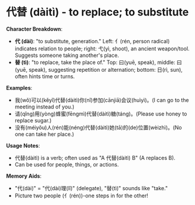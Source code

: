 # **代替 (dàitì) - to replace; to substitute**

**Character Breakdown**:  
- **代 (dài)**: "to substitute, generation." Left: 亻(rén, person radical) indicates relation to people; right: 弋(yì, shoot), an ancient weapon/tool. Suggests someone taking another's place.  
- **替 (tì)**: "to replace, take the place of." Top: 曰(yuē, speak), middle: 曰(yuē, speak), suggesting repetition or alternation; bottom: 日(rì, sun), often hints time or turns.

**Examples**:  
- 我(wǒ)可以(kěyǐ)代替(dàitì)你(nǐ)参加(cānjiā)会议(huìyì)。(I can go to the meeting instead of you.)  
- 请(qǐng)用(yòng)蜂蜜(fēngmì)代替(dàitì)糖(táng)。(Please use honey to replace sugar.)  
- 没有(méiyǒu)人(rén)能(néng)代替(dàitì)她(tā)的(de)位置(wèizhì)。(No one can take her place.)

**Usage Notes**:  
- 代替(dàitì) is a verb; often used as "A 代替(dàitì) B" (A replaces B).  
- Can be used for people, things, or actions.

**Memory Aids**:  
- "代(dài)" = "代(dài)理(lǐ)" (delegate), "替(tì)" sounds like "take."  
- Picture two people (亻(rén))-one steps in for the other!
